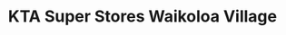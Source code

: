 ---
title: "KTA Super Stores Waikoloa Village"
url: /waikoloa-village/kta-super-stores-waikoloa-village/
shop: supermarket
---